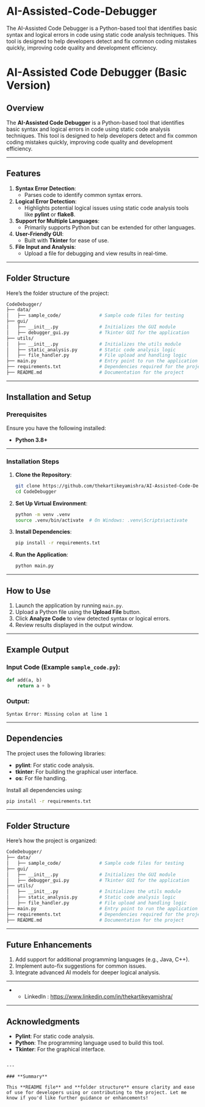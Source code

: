 # AI-Assisted-Code-Debugger
The AI-Assisted Code Debugger is a Python-based tool that identifies basic syntax and logical errors in code using static code analysis techniques. This tool is designed to help developers detect and fix common coding mistakes quickly, improving code quality and development efficiency.

# AI-Assisted Code Debugger (Basic Version)

## Overview

The **AI-Assisted Code Debugger** is a Python-based tool that identifies basic syntax and logical errors in code using static code analysis techniques. This tool is designed to help developers detect and fix common coding mistakes quickly, improving code quality and development efficiency.

---

## Features

1. **Syntax Error Detection**:
   - Parses code to identify common syntax errors.
2. **Logical Error Detection**:
   - Highlights potential logical issues using static code analysis tools like **pylint** or **flake8**.
3. **Support for Multiple Languages**:
   - Primarily supports Python but can be extended for other languages.
4. **User-Friendly GUI**:
   - Built with **Tkinter** for ease of use.
5. **File Input and Analysis**:
   - Upload a file for debugging and view results in real-time.

---

## Folder Structure

Here’s the folder structure of the project:

```bash
CodeDebugger/
├── data/
│   ├── sample_code/              # Sample code files for testing
├── gui/
│   ├── __init__.py               # Initializes the GUI module
│   ├── debugger_gui.py           # Tkinter GUI for the application
├── utils/
│   ├── __init__.py               # Initializes the utils module
│   ├── static_analysis.py        # Static code analysis logic
│   ├── file_handler.py           # File upload and handling logic
├── main.py                       # Entry point to run the application
├── requirements.txt              # Dependencies required for the project
├── README.md                     # Documentation for the project
```

---

## Installation and Setup

### **Prerequisites**

Ensure you have the following installed:
- **Python 3.8+**

---

### **Installation Steps**

1. **Clone the Repository**:
   ```bash
   git clone https://github.com/thekartikeyamishra/AI-Assisted-Code-Debugger.git
   cd CodeDebugger
   ```

2. **Set Up Virtual Environment**:
   ```bash
   python -m venv .venv
   source .venv/bin/activate  # On Windows: .venv\Scripts\activate
   ```

3. **Install Dependencies**:
   ```bash
   pip install -r requirements.txt
   ```

4. **Run the Application**:
   ```bash
   python main.py
   ```

---

## How to Use

1. Launch the application by running `main.py`.
2. Upload a Python file using the **Upload File** button.
3. Click **Analyze Code** to view detected syntax or logical errors.
4. Review results displayed in the output window.

---

## Example Output

### Input Code (Example `sample_code.py`):
```python
def add(a, b)
    return a + b
```

### Output:
```
Syntax Error: Missing colon at line 1
```

---

## Dependencies

The project uses the following libraries:
- **pylint**: For static code analysis.
- **tkinter**: For building the graphical user interface.
- **os**: For file handling.

Install all dependencies using:
```bash
pip install -r requirements.txt
```

---

## Folder Structure

Here’s how the project is organized:

```bash
CodeDebugger/
├── data/
│   ├── sample_code/              # Sample code files for testing
├── gui/
│   ├── __init__.py               # Initializes the GUI module
│   ├── debugger_gui.py           # Tkinter GUI for the application
├── utils/
│   ├── __init__.py               # Initializes the utils module
│   ├── static_analysis.py        # Static code analysis logic
│   ├── file_handler.py           # File upload and handling logic
├── main.py                       # Entry point to run the application
├── requirements.txt              # Dependencies required for the project
├── README.md                     # Documentation for the project
```

---

## Future Enhancements

1. Add support for additional programming languages (e.g., Java, C++).
2. Implement auto-fix suggestions for common issues.
3. Integrate advanced AI models for deeper logical analysis.

---
- * LinkedIn : https://www.linkedin.com/in/thekartikeyamishra/
 ---
## Acknowledgments

- **Pylint**: For static code analysis.
- **Python**: The programming language used to build this tool.
- **Tkinter**: For the graphical interface.
```

---

### **Summary**

This **README file** and **folder structure** ensure clarity and ease of use for developers using or contributing to the project. Let me know if you'd like further guidance or enhancements!
